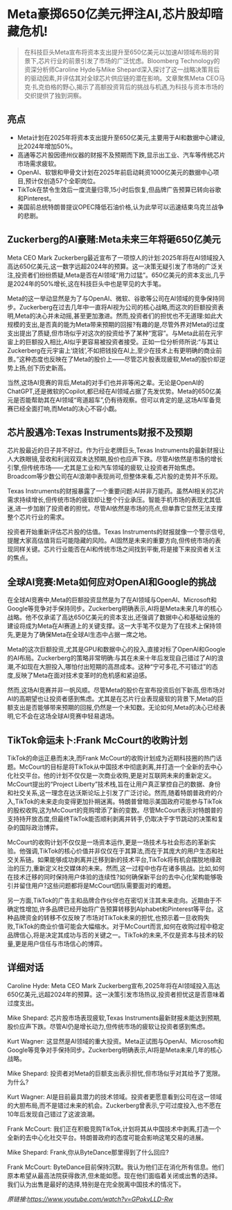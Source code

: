 # Meta豪掷650亿美元押注AI,芯片股却暗藏危机!

>在科技巨头Meta宣布将资本支出提升至650亿美元以加速AI领域布局的背景下,芯片行业的前景引发了市场的广泛忧虑。Bloomberg Technology的资深分析师Caroline Hyde与Mike Shepard深入探讨了这一战略决策背后的驱动因素,并评估其对全球芯片供应链的潜在影响。文章聚焦Meta CEO马克·扎克伯格的野心,揭示了高额投资背后的挑战与机遇,为科技与资本市场的交织提供了独到洞察。

## 亮点
- Meta计划在2025年将资本支出提升至650亿美元,主要用于AI和数据中心建设,比2024年增加50%。  
- 高通等芯片股因德州仪器的财报不及预期而下跌,显示出工业、汽车等传统芯片市场需求疲软。  
- OpenAI、软银和甲骨文计划在2025年前启动耗资1000亿美元的数据中心项目,预计仅创造57个全职岗位。  
- TikTok在禁令生效后一度流量归零,15小时后恢复,但品牌广告预算已转向谷歌和Pinterest。  
- 美国前总统特朗普提议OPEC降低石油价格,认为此举可以迅速结束乌克兰战争的悲剧。

## Zuckerberg的AI豪赌:Meta未来三年将砸650亿美元
Meta CEO Mark Zuckerberg最近宣布了一项惊人的计划:2025年将在AI领域投入高达650亿美元,这一数字远超2024年的预算。这一决策无疑引发了市场的广泛关注,投资者们纷纷质疑,Meta是否在AI领域“用力过猛”。650亿美元的资本支出,几乎是2024年的50%增长,这在科技巨头中也是罕见的大手笔。  

Meta的这一举动显然是为了与OpenAI、微软、谷歌等公司在AI领域的竞争保持同步。Zuckerberg在过去几年中一直将AI视为公司的核心战略,而这次的巨额投资表明,Meta的决心并未动摇,甚至更加激进。然而,投资者们的担忧也不无道理:如此大规模的支出,是否真的能为Meta带来预期的回报?有趣的是,尽管外界对Meta的过度支出提出了质疑,但市场似乎对这次的投资给予了某种“宽容”。与Meta此前在元宇宙上的巨额投入相比,AI似乎更容易被投资者接受。正如一位分析师所说:“与其让Zuckerberg在元宇宙上‘烧钱’,不如把钱投在AI上,至少在技术上有更明确的商业前景。”这种态度也反映在了Meta的股价上——尽管芯片股表现疲软,Meta的股价却逆势上扬,创下历史新高。  

当然,这场AI竞赛的背后,Meta的对手们也并非等闲之辈。无论是OpenAI的ChatGPT,还是微软的Copilot,都已经在AI领域占据了先发优势。Meta的650亿美元是否能帮助其在AI领域“弯道超车”,仍有待观察。但可以肯定的是,这场AI军备竞赛已经全面打响,而Meta的决心不容小觑。

## 芯片股遇冷:Texas Instruments财报不及预期
芯片股最近的日子并不好过。作为行业老牌巨头,Texas Instruments的最新财报让人大跌眼镜,营收和利润双双未达预期,股价也应声下跌。尽管AI依然是市场的增长引擎,但传统市场——尤其是工业和汽车领域的疲软,让投资者开始焦虑。Broadcom等少数公司在AI浪潮中表现尚可,但整体来看,芯片股的走势并不乐观。

Texas Instruments的财报暴露了一个重要问题:AI并非万能药。虽然AI相关的芯片需求持续增长,但传统市场的疲软却让整个行业承压。智能手机市场的表现尤其低迷,进一步加剧了投资者的担忧。尽管AI依然是市场的亮点,但单靠它显然无法支撑整个芯片行业的需求。

投资者开始重新评估芯片股的估值。Texas Instruments的财报就像一个警示信号,提醒大家高估值背后可能隐藏的风险。AI固然是未来的重要方向,但传统市场的表现同样关键。芯片行业能否在AI和传统市场之间找到平衡,将是接下来投资者关注的焦点。

## 全球AI竞赛:Meta如何应对OpenAI和Google的挑战
在全球AI竞赛中,Meta的巨额投资显然是为了在AI领域与OpenAI、Microsoft和Google等竞争对手保持同步。Zuckerberg明确表示,AI将是Meta未来几年的核心战略。他不仅承诺了高达650亿美元的资本支出,还强调了数据中心和基础设施的建设将成为Meta在AI赛道上的关键支撑。这一大手笔不仅是为了在技术上保持领先,更是为了确保Meta在全球AI生态中占据一席之地。  

Meta的这次巨额投资,尤其是GPU和数据中心的投入,直接对标了OpenAI和Google的AI布局。Zuckerberg的策略非常明确:与其在未来十年后发现自己错过了AI的浪潮,不如现在大胆投入,哪怕付出短期的高昂成本。这种“宁可多花,不可错过”的态度,反映了Meta在面对技术变革时的危机感和紧迫感。  

然而,这场AI竞赛并非一帆风顺。尽管Meta的股价在宣布投资后创下新高,但市场对AI的高期望也让投资者感到焦虑。尤其是在芯片行业表现疲软的背景下,Meta的巨额支出是否能够带来预期的回报,仍然是一个未知数。无论如何,Meta的决心已经表明,它不会在这场全球AI竞赛中轻易退场。

## TikTok命运未卜:Frank McCourt的收购计划
TikTok的命运正悬而未决,而Frank McCourt的收购计划成为近期科技圈的热门话题。McCourt的目标是将TikTok从中国技术中彻底剥离,并打造一个全新的去中心化社交平台。他的计划不仅仅是一次商业收购,更是对互联网未来的重新定义。McCourt提出的“Project Liberty”技术栈,旨在让用户真正掌控自己的数据、身份和社交关系,这一理念在达沃斯论坛上引发了广泛讨论。然而,随着特朗普政府的介入,TikTok的未来走向变得更加扑朔迷离。特朗普曾暗示美国政府可能参与TikTok的股权收购,这为McCourt的竞购增添了新的变数。尽管McCourt表示对特朗普的支持持开放态度,但最终TikTok能否顺利剥离并转手,仍取决于字节跳动的决策和复杂的国际政治博弈。

McCourt的收购计划不仅仅是一场资本运作,更是一场技术与社会形态的革新实验。他强调,TikTok的核心价值并非仅仅在于其算法,而在于其庞大的用户生态和社交关系链。如果能够成功剥离并迁移到新的技术平台,TikTok将有机会摆脱地缘政治的压力,重新定义社交媒体的未来。然而,这一过程中也存在诸多挑战。比如,如何在技术迁移的同时保持用户体验的连续性?如何确保新平台的去中心化架构能够吸引并留住用户?这些问题都将是McCourt团队需要面对的难题。

另一方面,TikTok的广告主和品牌合作伙伴也在密切关注其未来走向。近期由于不确定性增加,许多品牌已经开始将广告预算转移到Alphabet和Pinterest等平台。这种品牌资金的转移不仅反映了市场对TikTok未来的担忧,也预示着一旦收购失败,TikTok的商业价值可能会大幅缩水。对于McCourt而言,如何在收购过程中稳定品牌信心,将是决定其成功与否的关键之一。TikTok的未来,不仅是资本与技术的较量,更是用户信任与市场信心的博弈。

## 详细对话
Caroline Hyde: Meta CEO Mark Zuckerberg宣布,2025年将在AI领域投入高达650亿美元,远超2024年的预算。这一决策引发市场热议,投资者担忧这是否意味着过度支出。

Mike Shepard: 芯片股市场表现疲软,Texas Instruments最新财报未能达到预期,股价应声下跌。尽管AI仍是增长动力,但传统市场的疲软让投资者感到焦虑。

Kurt Wagner: 这显然是AI领域的重大投资。Meta正试图与OpenAI、Microsoft和Google等竞争对手保持同步。Zuckerberg明确表示,AI将是Meta未来几年的核心战略。

Mike Shepard: 投资者对Meta的巨额支出表示担忧,但市场似乎对其给予了宽限。为什么?

Kurt Wagner: AI是目前最具潜力的技术领域。投资者更愿意看到公司在这一领域的大胆布局,而不是错过未来的机会。Zuckerberg曾表示,宁可过度投入,也不愿在10年后发现自己错过了这波浪潮。

Frank McCourt: 我们正在积极竞购TikTok,计划将其从中国技术中剥离,打造一个全新的去中心化社交平台。特朗普政府的态度可能会影响这笔交易的进展。

Mike Shepard: Frank,你从ByteDance那里得到了什么回应?

Frank McCourt: ByteDance目前保持沉默。我认为他们正在消化所有信息。他们原本希望从最高法院获得救济,但未能如愿。现在他们面临着关闭或出售的选择。我们认为出售是最好的选择,特别是在完全脱离中国技术的情况下。

_原链接:https://www.youtube.com/watch?v=GPokvLLD-Rw_